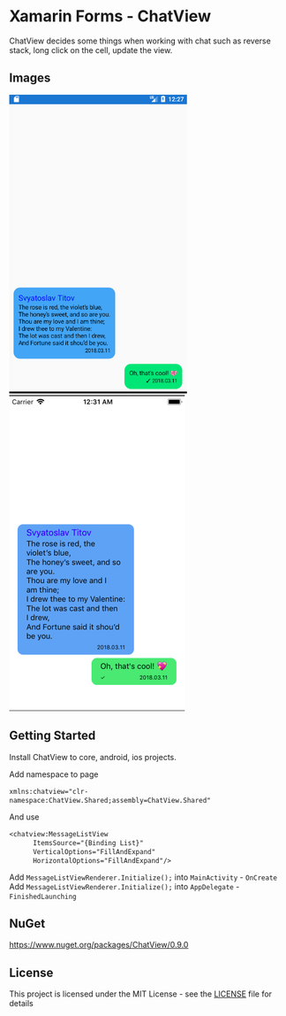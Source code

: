 # Xamarin Forms - ChatView

ChatView decides some things when working with chat such as reverse stack, long click on the cell, update the view.

## Images

![ScreenshotDroid](Screenshots/sample_android.png)![ScreenshotiOS](Screenshots/sample_ios.png)

## Getting Started

Install ChatView to core, android, ios projects.

Add namespace to page
```
xmlns:chatview="clr-namespace:ChatView.Shared;assembly=ChatView.Shared"
```
And use

```
<chatview:MessageListView 
      ItemsSource="{Binding List}"
      VerticalOptions="FillAndExpand"
      HorizontalOptions="FillAndExpand"/>
```

Add `MessageListViewRenderer.Initialize();` into `MainActivity` - `OnCreate` 
Add `MessageListViewRenderer.Initialize();` into `AppDelegate` - `FinishedLaunching`

## NuGet

https://www.nuget.org/packages/ChatView/0.9.0

## License

This project is licensed under the MIT License - see the [LICENSE](LICENSE) file for details
